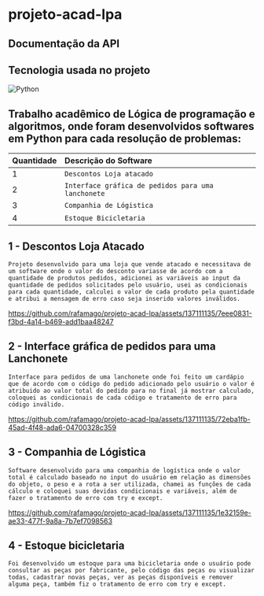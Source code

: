 # projeto-acad-lpa
## Documentação da API

## Tecnologia usada no projeto
![Python](https://img.shields.io/badge/Python-black?style=for-the-badge&logo=python&logoColor=00ffee)

## Trabalho acadêmico de Lógica de programação e algoritmos, onde foram desenvolvidos softwares em Python para cada resolução de problemas:
|Quantidade| Descrição do Software |
| :---------- | :--------- | 
| 1| `Descontos Loja atacado` |
| 2| `Interface gráfica de pedidos para uma lanchonete` |
| 3| `Companhia de Lógistica` |
| 4| `Estoque Bicicletaria` |

## 1 - Descontos Loja Atacado  
```Projeto desenvolvido para uma loja que vende atacado e necessitava de um software onde o valor do desconto variasse de acordo com a quantidade de produtos pedidos, adicionei as variáveis ao input da quantidade de pedidos solicitados pelo usuário, usei as condicionais para cada quantidade, calculei o valor de cada produto pela quantidade e atribui a mensagem de erro caso seja inserido valores inválidos.```

https://github.com/rafamago/projeto-acad-lpa/assets/137111135/7eee0831-f3bd-4a14-b469-add1baa48247

## 2 - Interface gráfica de pedidos para uma Lanchonete
```Interface para pedidos de uma lanchonete onde foi feito um cardápio que de acordo com o código do pedido adicionado pelo usuário o valor é atribuido ao valor total do pedido para no final já mostrar calculado, coloquei as condicionais de cada código e tratamento de erro para código inválido. ```

https://github.com/rafamago/projeto-acad-lpa/assets/137111135/72eba1fb-45ad-4f48-ada6-04700328c359


## 3 - Companhia de Lógistica
```Software desenvolvido para uma companhia de logística onde o valor total é calculado baseado no input do usuário em relação as dimensões do objeto, o peso e a rota a ser utilizada, chamei as funções de cada cálculo e coloquei suas devidas condicionais e variáveis, além de fazer o tratamento de erro com try e except. ```

https://github.com/rafamago/projeto-acad-lpa/assets/137111135/1e32159e-ae33-477f-9a8a-7b7ef7098563


## 4 - Estoque bicicletaria
 ```Foi desenvolvido um estoque para uma bicicletaria onde o usuário pode consultar as peças por fabricante, pelo código das peças ou visualizar todas, cadastrar novas peças, ver as peças disponíveis e remover alguma peça, também fiz o tratamento de erro com try e except.  ```



 
